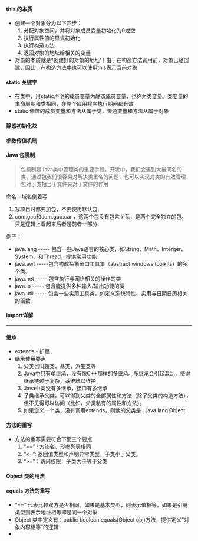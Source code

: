 #### this 的本质

* 创建一个对象分为以下四步：
  1. 分配对象空间，并将对象成员变量初始化为0或空
  2. 执行属性值的显式初始化
  3. 执行构造方法
  4. 返回对象的地址给相关的变量
* 对象的本质就是“创建好的对象的地址‘！由于在构造方法调用前，对象已经创建，因此，在构造方法中也可以使用this表示当前对象

#### static 关键字

* 在类中，用static声明的成员变量为静态成员变量，也称为类变量。类变量的生命周期和类相同，在整个应用程序执行期间都有效
* static 修饰的成员变量和方法从属于类，普通变量和方法从属于对象



#### 静态初始化块

#### 参数传值机制

#### Java 包机制

> 包机制是Java类中管理类的重要手段。开发中，我们会遇到大量同名的类，通过包我们很容易对解决类重名的问题，也可以实现对类的有效管理，包对于类相当于文件夹对于文件的作用

命名：域名倒着写

1. 写项目时都要加包，不要使用默认包
2. com.gao和com.gao.car ，这两个包没有包含关系，是两个完全独立的包。只是逻辑上看起来后者是前者一部分

例子：

* java.lang     ----- 包含一些Java语言的核心类，如String、Math、Interger、System、和Thread，提供常用功能
* java.awt      -----包含构成抽象窗口工具集（abstract windows toolkits）的多个类。
* java.net       ----- 包含执行与网络相关的操作的类
* java.io          ----- 包含能提供多种输入/输出功能的类
* java.util        ----- 包含一些实用工具类，如定义系统特性、实用与日期日历相关的函数

#### import详解

----



#### 继承

* extends - 扩展
* 继承使用要点
  1. 父类也叫超类，基类，派生类等
  2. Java中只有单继承，没有像C++那样的多继承。多继承会引起混乱，使得继承链过于复杂，系统难以维护
  3. Java中类没有多继承，接口有多继承
  4. 子类继承父类，可以得到父类的全部属性和方法（除了父类的构造方法），但不见得可以访问（比如，父类私有的属性和方法）。
  5. 如果定义一个类，没有调用extends，则他的父类是：java.lang.Object.

#### 方法的重写

* 方法的重写需要符合下面三个要点
  1. “==”  : 方法名、形参列表相同
  2. “<=”:  返回值类型和声明异常类型，子类小于父类。
  3. “>=”：访问权限，子类大于等于父类

####  Object 类的用法

#### equals 方法的重写

* “==” 代表比较双方是否相同。如果是基本类型，则表示值相等，如果是引用类型则表示地址相等即是同一个对象
* Object 类中定义有：public boolean equals(Object obj)方法，提供定义“对象内容相等”的逻辑
* 











